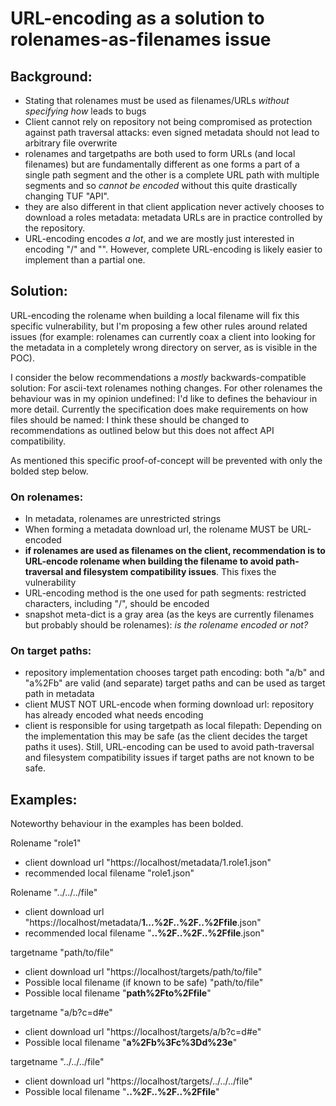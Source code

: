 # URL-encoding as a solution to rolenames-as-filenames issue

## Background:

* Stating that rolenames must be used as filenames/URLs _without specifying
  how_ leads to bugs
* Client cannot rely on repository not being compromised as protection against
  path traversal attacks: even signed metadata should not lead to arbitrary
  file overwrite
* rolenames and targetpaths are both used to form URLs (and local filenames)
  but are fundamentally different as one forms a part of a single path segment
  and the other is a complete URL path with multiple segments and so _cannot be
  encoded_ without this quite drastically changing TUF "API".
* they are also different in that client application never actively chooses to
  download a roles metadata: metadata URLs are in practice controlled by the
  repository.
* URL-encoding encodes _a lot_, and we are mostly just interested in encoding
  "/" and "\". However, complete URL-encoding is likely easier to implement
  than a partial one.

## Solution:

URL-encoding the rolename when building a local filename will fix this specific
vulnerability, but I'm proposing a few other rules around related issues (for
example: rolenames can currently coax a client into looking for the metadata in a
completely wrong directory on server, as is visible in the POC).

I consider the below recommendations a _mostly_ backwards-compatible solution:
For ascii-text rolenames nothing changes. For other rolenames the
behaviour was in my opinion undefined: I'd like to defines the behaviour in
more detail. Currently the specification does make requirements on how files
should be named: I think these should be changed to recommendations as outlined
below but this does not affect API compatibility.

As mentioned this specific proof-of-concept will be prevented with only the bolded
step below.

### On rolenames:
* In metadata, rolenames are unrestricted strings
* When forming a metadata download url, the rolename MUST be URL-encoded
* **if rolenames are used as filenames on the client, recommendation is to
  URL-encode rolename when building the filename to avoid path-traversal and
  filesystem compatibility issues**. This fixes the vulnerability
* URL-encoding method is the one used for path segments: restricted
  characters, including "/", should be encoded
* snapshot meta-dict is a gray area (as the keys are currently filenames but
  probably should be rolenames): _is the rolename encoded or not?_

### On target paths:
* repository implementation chooses target path encoding: both "a/b"
  and "a%2Fb" are valid (and separate) target paths and can be used as target
  path in metadata
* client MUST NOT URL-encode when forming download url: repository has
  already encoded what needs encoding
* client is responsible for using targetpath as local filepath: Depending on
  the implementation this may be safe (as the client decides the target paths
  it uses). Still, URL-encoding can be used to avoid path-traversal and
  filesystem compatibility issues if target paths are not known to be safe.


## Examples:
Noteworthy behaviour in the examples has been bolded.

Rolename "role1"
 * client download url "https://localhost/metadata/1.role1.json"
 * recommended local filename "role1.json"

Rolename "../../../file"
 * client download url "https://localhost/metadata/**1...%2F..%2F..%2Ffile**.json"
 * recommended local filename "**..%2F..%2F..%2Ffile**.json"

targetname "path/to/file"
 * client download url "https://localhost/targets/path/to/file"
 * Possible local filename (if known to be safe) "path/to/file"
 * Possible local filename "**path%2Fto%2Ffile**"

targetname "a/b?c=d#e"
 * client download url "https://localhost/targets/a/b?c=d#e"
 * Possible local filename "**a%2Fb%3Fc%3Dd%23e**"

targetname "../../../file"
 * client download url "https://localhost/targets/../../../file"
 * Possible local filename "**..%2F..%2F..%2Ffile**"
